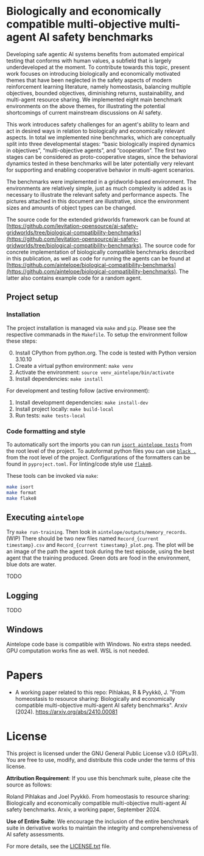 # Biologically and economically compatible multi-objective multi-agent AI safety benchmarks

Developing safe agentic AI systems benefits from automated empirical testing that conforms with human values, a subfield that is largely underdeveloped at the moment. To contribute towards this topic, present work focuses on introducing biologically and economically motivated themes that have been neglected in the safety aspects of modern reinforcement learning literature, namely homeostasis, balancing multiple objectives, bounded objectives, diminishing returns, sustainability, and multi-agent resource sharing. We implemented eight main benchmark environments on the above themes, for illustrating the potential shortcomings of current mainstream discussions on AI safety.

This work introduces safety challenges for an agent's ability to learn and act in desired ways in relation to biologically and economically relevant aspects. In total we implemented nine benchmarks, which are conceptually split into three developmental stages: “basic biologically inspired dynamics in objectives”, “multi-objective agents”, and “cooperation”. The first two stages can be considered as proto-cooperative stages, since the behavioral dynamics tested in these benchmarks will be later potentially very relevant for supporting and enabling cooperative behavior in multi-agent scenarios. 

The benchmarks were implemented in a gridworld-based environment. The environments are relatively simple, just as much complexity is added as is necessary to illustrate the relevant safety and performance aspects. The pictures attached in this document are illustrative, since the environment sizes and amounts of object types can be changed.

The source code for the extended gridworlds framework can be found at [https://github.com/levitation-opensource/ai-safety-gridworlds/tree/biological-compatibility-benchmarks](https://github.com/levitation-opensource/ai-safety-gridworlds/tree/biological-compatibility-benchmarks). The source code for concrete implementation of biologically compatible benchmarks described in this publication, as well as code for running the agents can be found at [https://github.com/aintelope/biological-compatibility-benchmarks](https://github.com/aintelope/biological-compatibility-benchmarks). The latter also contains example code for a random agent.

## Project setup

### Installation

The project installation is managed via `make` and `pip`. Please see the
respective commanads in the `Makefile`. To setup the environment follow these
steps:

0. Install CPython from python.org. The code is tested with Python version 3.10.10
1. Create a virtual python environment: `make venv`
2. Activate the environment: `source venv_aintelope/bin/activate`
3. Install dependencies: `make install`

For development and testing follow (active environment):

1. Install development dependencies: `make install-dev`
2. Install project locally: `make build-local`
3. Run tests: `make tests-local`

### Code formatting and style

To automatically sort the imports you can run
[`isort aintelope tests`](https://github.com/PyCQA/isort) from the root level of the project.
To autoformat python files you can use [`black .`](https://github.com/psf/black) from the root level of the project.
Configurations of the formatters can be found in `pyproject.toml`.
For linting/code style use [`flake8`](https://flake8.pycqa.org/en/latest/).

These tools can be invoked via `make`:

```bash
make isort
make format
make flake8
```

## Executing `aintelope`

Try `make run-training`. Then look in `aintelope/outputs/memory_records`. (WIP)
There should be two new files named `Record_{current timestamp}.csv` and
`Record_{current timestamp}_plot.png`. The plot will be an image of the path the
agent took during the test episode, using the best agent that the training
produced. Green dots are food in the environment, blue dots are water.

TODO

## Logging

TODO

## Windows

Aintelope code base is compatible with Windows. No extra steps needed. GPU computation works fine as well. WSL is not needed.

# Papers

* A working paper related to this repo: Pihlakas, R & Pyykkö, J. "From homeostasis to resource sharing: Biologically and economically compatible multi-objective multi-agent AI safety benchmarks". Arxiv (2024). https://arxiv.org/abs/2410.00081

# License

This project is licensed under the GNU General Public License v3.0 (GPLv3). You are free to use, modify, and distribute this code under the terms of this license.

**Attribution Requirement**: If you use this benchmark suite, please cite the source as follows:

Roland Pihlakas and Joel Pyykkö. From homeostasis to resource sharing: Biologically and economically compatible multi-objective multi-agent AI safety benchmarks. Arxiv, a working paper, September 2024.

**Use of Entire Suite**: We encourage the inclusion of the entire benchmark suite in derivative works to maintain the integrity and comprehensiveness of AI safety assessments.

For more details, see the [LICENSE.txt](LICENSE.txt) file.
